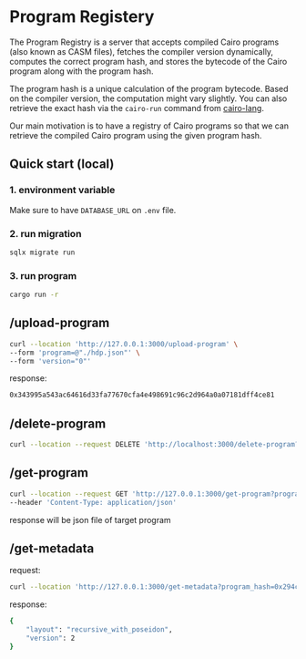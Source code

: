 # Program Registery

The Program Registry is a server that accepts compiled Cairo programs (also known as CASM files), fetches the compiler version dynamically, computes the correct program hash, and stores the bytecode of the Cairo program along with the program hash.

The program hash is a unique calculation of the program bytecode. Based on the compiler version, the computation might vary slightly. You can also retrieve the exact hash via the `cairo-run` command from [cairo-lang](https://github.com/starkware-libs/cairo-lang).

Our main motivation is to have a registry of Cairo programs so that we can retrieve the compiled Cairo program using the given program hash.

## Quick start (local)

### 1. environment variable

Make sure to have `DATABASE_URL` on `.env` file.

### 2. run migration

```sh
sqlx migrate run
```

### 3. run program

```sh
cargo run -r
```

## /upload-program

```sh
curl --location 'http://127.0.0.1:3000/upload-program' \
--form 'program=@"./hdp.json"' \
--form 'version="0"'
```

response:

```sh
0x343995a543ac64616d33fa77670cfa4e498691c96c2d964a0a07181dff4ce81
```

## /delete-program

```sh
curl --location --request DELETE 'http://localhost:3000/delete-program?program_hash=0x64041a339b1edd10de83cf031cfa938645450f971d2527c90d4c2ce68d7d412'
```

## /get-program

```sh
curl --location --request GET 'http://127.0.0.1:3000/get-program?program_hash=0x343995a543ac64616d33fa77670cfa4e498691c96c2d964a0a07181dff4ce81' \
--header 'Content-Type: application/json'
```

response will be json file of target program

## /get-metadata

request:

```sh
curl --location 'http://127.0.0.1:3000/get-metadata?program_hash=0x294cd7453d81e9633bbf295082f5a7e51e2a8714e3c59e70fc5969ea41e3da5'
```

response:

```sh
{
    "layout": "recursive_with_poseidon",
    "version": 2
}
```

